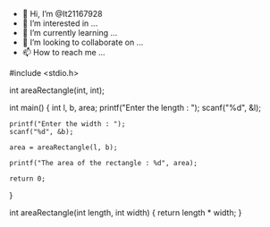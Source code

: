 - 👋 Hi, I’m @It21167928
- 👀 I’m interested in ...
- 🌱 I’m currently learning ...
- 💞️ I’m looking to collaborate on ...
- 📫 How to reach me ...

<!---
It21167928/It21167928 is a ✨ special ✨ repository because its `README.md` (this file) appears on your GitHub profile.
You can click the Preview link to take a look at your changes.
--->
#include <stdio.h>

int areaRectangle(int, int);

int main()
{
    int l, b, area;
    printf("Enter the length : ");
    scanf("%d", &l);

    printf("Enter the width : ");
    scanf("%d", &b);

    area = areaRectangle(l, b);

    printf("The area of the rectangle : %d", area);

    return 0;
}

int areaRectangle(int length, int width)
{
    return length * width;
}
